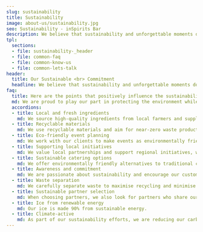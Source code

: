 ```yaml
---
slug: sustainability
title: Sustainability
image: about-us/sustainability.jpg
seo: Sustainability - inSpirits Bar
description: We believe that sustainability and unforgettable moments do not stand in each other’s way!…
tpl:
  sections:
  - file: sustainability-_header
  - file: common-faq
  - file: common-know-us
  - file: common-lets-talk
header:
  title: Our Sustainable <br> Commitment
  headline: We believe that sustainability and unforgettable moments do not stand in each other's way!
faq:
  title: Here are the points that positively influence the sustainability of our events
  md: We are proud to play our part in protecting the environment while creating unforgettable moments. 🌿🍹
  accordions:
  - title: Local and fresh ingredients
    md: We source high-quality ingredients from local farmers and suppliers, which reduces transport distances and supports the local economy.
  - title: Recyclable materials
    md: We use recyclable materials and aim for near-zero waste production.
  - title: Eco-friendly event planning
    md: We work with our clients to make events as environmentally friendly as possible by ensuring that all materials used can be reused or recycled.
  - title: Supporting local initiatives
    md: We value local partnerships and support regional initiatives, which strengthens the community and protects the environment1.
  - title: Sustainable catering options
    md: We offer environmentally friendly alternatives to traditional catering, which reduces the amount of waste and minimises environmental impact.
  - title: Awareness and commitment
    md: We are passionate about sustainability and encourage our customers to make environmentally conscious choices1.
  - title: Waste separation
    md: We carefully separate waste to maximise recycling and minimise environmental impact.
  - title: Sustainable partner selection
    md: When choosing partners, we also look for partners who share our views on sustainability.
  - title: Ice from renewable energy
    md: Our ice is made 90% from sustainable energy.
  - title: Climate-active
    md: As part of our sustainability efforts, we are reducing our carbon footprint and compensating for unavoidable emissions by supporting reforestation initiatives.
---
```

